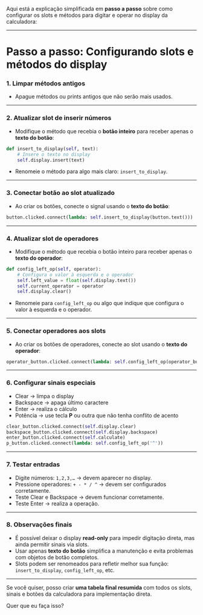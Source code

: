 Aqui está a explicação simplificada em **passo a passo** sobre como configurar os slots e métodos para digitar e operar no display da calculadora:

---

# Passo a passo: Configurando slots e métodos do display

### 1. Limpar métodos antigos

* Apague métodos ou prints antigos que não serão mais usados.

---

### 2. Atualizar slot de inserir números

* Modifique o método que recebia o **botão inteiro** para receber apenas o **texto do botão**:

```python
def insert_to_display(self, text):
    # Insere o texto no display
    self.display.insert(text)
```

* Renomeie o método para algo mais claro: `insert_to_display`.

---

### 3. Conectar botão ao slot atualizado

* Ao criar os botões, conecte o signal usando o **texto do botão**:

```python
button.clicked.connect(lambda: self.insert_to_display(button.text()))
```

---

### 4. Atualizar slot de operadores

* Modifique o método que recebia o botão inteiro para receber apenas o **texto do operador**:

```python
def config_left_op(self, operator):
    # Configura o valor à esquerda e o operador
    self.left_value = float(self.display.text())
    self.current_operator = operator
    self.display.clear()
```

* Renomeie para `config_left_op` ou algo que indique que configura o valor à esquerda e o operador.

---

### 5. Conectar operadores aos slots

* Ao criar os botões de operadores, conecte ao slot usando o **texto do operador**:

```python
operator_button.clicked.connect(lambda: self.config_left_op(operator_button.text()))
```

---

### 6. Configurar sinais especiais

* Clear → limpa o display
* Backspace → apaga último caractere
* Enter → realiza o cálculo
* Potência → use tecla **P** ou outra que não tenha conflito de acento

```python
clear_button.clicked.connect(self.display.clear)
backspace_button.clicked.connect(self.display.backspace)
enter_button.clicked.connect(self.calculate)
p_button.clicked.connect(lambda: self.config_left_op('^'))
```

---

### 7. Testar entradas

* Digite números: `1,2,3,…` → devem aparecer no display.
* Pressione operadores: `+ - * / ^` → devem ser configurados corretamente.
* Teste Clear e Backspace → devem funcionar corretamente.
* Teste Enter → realiza a operação.

---

### 8. Observações finais

* É possível deixar o display **read-only** para impedir digitação direta, mas ainda permitir sinais via slots.
* Usar apenas **texto do botão** simplifica a manutenção e evita problemas com objetos de botão completos.
* Slots podem ser renomeados para refletir melhor sua função: `insert_to_display`, `config_left_op`, etc.

---

Se você quiser, posso criar **uma tabela final resumida** com todos os slots, sinais e botões da calculadora para implementação direta.

Quer que eu faça isso?
